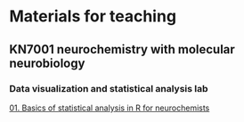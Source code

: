 # Materials for teaching 

## KN7001 neurochemistry with molecular neurobiology

### Data visualization and statistical analysis lab
[01. Basics of statistical analysis in R for neurochemists](/R_tutorial_final.html)
